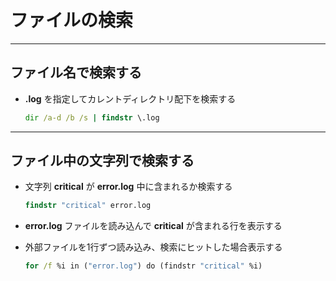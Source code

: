 # ファイルの検索

---

## ファイル名で検索する

* **.log** を指定してカレントディレクトリ配下を検索する

  ```cmd
  dir /a-d /b /s | findstr \.log
  ```

---

## ファイル中の文字列で検索する

* 文字列 **critical** が **error.log** 中に含まれるか検索する

  ```cmd
  findstr "critical" error.log
  ```

* **error.log** ファイルを読み込んで **critical** が含まれる行を表示する
* 外部ファイルを1行ずつ読み込み、検索にヒットした場合表示する

  ```cmd
  for /f %i in ("error.log") do (findstr "critical" %i)
  ```
